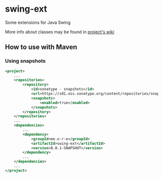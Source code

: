 # swing-ext
Some extensions for Java Swing

More info about classes may be found in [project's wiki](https://github.com/o-r-e/swing-ext/wiki)

## How to use with Maven

### Using snapshots

```xml
<project>
    ...
    <repositories>
        <repository>
            <id>sonatype - snapshots</id>
            <url>https://s01.oss.sonatype.org/content/repositories/snapshots/</url>
            <snapshots>
                <enabled>true</enabled>
            </snapshots>
        </repository>
    </repositories>
    ...
    <dependencies>
        ...
        <dependency>
            <groupId>me.o-r-e</groupId>
            <artifactId>swing-ext</artifactId>
            <version>0.0.1-SNAPSHOT</version>
        </dependency>
        ...
    </dependencies>
    ...
</project>
```
